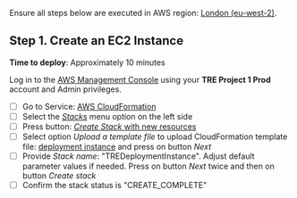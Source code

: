 Ensure all steps below are executed in AWS region: [London (eu-west-2)](https://eu-west-2.console.aws.amazon.com/).

## Step 1. Create an EC2 Instance

**Time to deploy**: Approximately 10 minutes

Log in to the [AWS Management Console](https://console.aws.amazon.com/) using your **TRE Project 1 Prod** account and Admin privileges.

- [ ] Go to Service: [AWS CloudFormation](https://eu-west-2.console.aws.amazon.com/cloudformation/home?region=eu-west-2#/)
- [ ] Select the [*Stacks*](https://eu-west-2.console.aws.amazon.com/cloudformation/home?region=eu-west-2#/stacks) menu option on the left side
- [ ] Press button: [*Create Stack* with new resources](https://eu-west-2.console.aws.amazon.com/cloudformation/home?region=eu-west-2#/stacks/create/template)
- [ ] Select option *Upload a template file* to upload CloudFormation template file: [deployment instance](../../src/deployment/DeploymentInstance-Cfn.yaml) and press on button *Next*
- [ ] Provide *Stack name*: "TREDeploymentInstance". Adjust default parameter values if needed. Press on button *Next* twice and then on button *Create stack*
- [ ] Confirm the stack status is "CREATE_COMPLETE"
